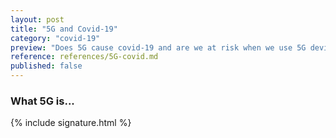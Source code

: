 ```yaml
---
layout: post
title: "5G and Covid-19"
category: "covid-19"
preview: "Does 5G cause covid-19 and are we at risk when we use 5G devices? Is there a potential health risk around 5G towers? All that and more in this article!"
reference: references/5G-covid.md
published: false
---
```


### What 5G is...





{% include signature.html %}
